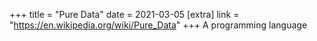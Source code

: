 +++
title = "Pure Data"
date = 2021-03-05
[extra]
link = "https://en.wikipedia.org/wiki/Pure_Data"
+++
A programming language

